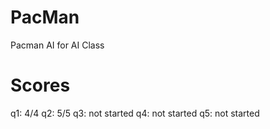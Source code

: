 # PacMan
Pacman AI for AI Class

# Scores
q1: 4/4
q2: 5/5
q3: not started
q4: not started
q5: not started
